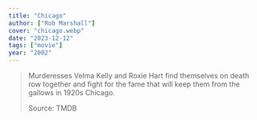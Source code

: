 ```yaml
---
title: "Chicago"
author: ["Rob Marshall"]
cover: "chicago.webp"
date: "2023-12-12"
tags: ["movie"]
year: "2002"
---
```


> Murderesses Velma Kelly and Roxie Hart find themselves on death row together and fight for the fame that will keep them from the gallows in 1920s Chicago.
>
> Source: TMDB
